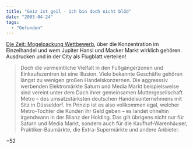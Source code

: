 ```yaml
---
title: "Geiz ist geil - ich bin doch nicht blöd"
date: "2003-04-24"
tags:
  - "Gefunden"
---
```


[Die Zeit: Mogelpackung Wettbewerb](http://www.zeit.de/2003/18/Handelskonzentration_Kasten "Die Zeit 18 / 2003 - Rohwetter: Mogelpackung Wettbewerb"), über die Konzentration im Einzelhandel und wem Jupiter Hansi und Macker Markt wirklich gehören. Ausdrucken und in der City als Flugblatt verteilen!

> Doch die vermeintliche Vielfalt in den Fußgängerzonen und Einkaufszentren ist eine Illusion. Viele bekannte Geschäfte gehören längst zu wenigen großen Handelskonzernen. Die aggresssiv werbenden Elektromärkte Saturn und Media Markt beispielsweise sind vereint unter dem Dach ihrer gemeinsamen Muttergesellschaft Metro – des umsatzstärksten deutschen Handelsunternehmens mit Sitz in Düsseldorf. Im Prinzip ist es also vollkommen egal, welcher Metro-Tochter die Kunden ihr Geld geben – es landet ohnehin irgendwann in der Bilanz der Holding. Das gilt übrigens nicht nur für Saturn und Media Markt, sondern auch für die Kaufhof-Warenhäuser, Praktiker-Baumärkte, die Extra-Supermärkte und andere Anbieter.

−52
